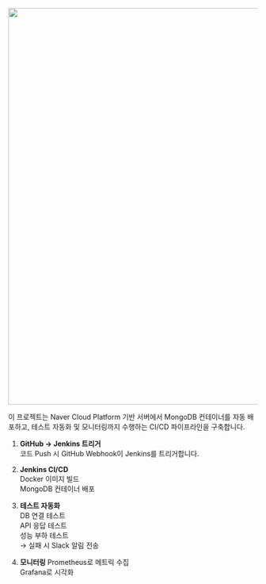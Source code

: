 <p align="center">
  <img src="https://github.com/user-attachments/assets/368ded06-469b-43ef-90c2-ba5a494353cb" width="800"/>
</p>

이 프로젝트는 Naver Cloud Platform 기반 서버에서 MongoDB 컨테이너를 자동 배포하고, 테스트 자동화 및 모니터링까지 수행하는 CI/CD 파이프라인을 구축합니다.
1. **GitHub → Jenkins 트리거**     
코드 Push 시 GitHub Webhook이 Jenkins를 트리거합니다.

2. **Jenkins CI/CD**     
Docker 이미지 빌드     
MongoDB 컨테이너 배포     

3. **테스트 자동화**     
DB 연결 테스트     
API 응답 테스트     
성능 부하 테스트     
→ 실패 시 Slack 알림 전송      

4. **모니터링**
Prometheus로 메트릭 수집     
Grafana로 시각화     
